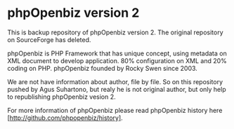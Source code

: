 # phpOpenbiz version 2

This is backup repository of phpOpenbiz version 2. The original repository on SourceForge has deleted.

phpOpenbiz is PHP Framework that has unique concept, using metadata on XML document to develop application. 80% configuration on XML and 20% coding on PHP. phpOpenbiz founded by Rocky Swen since 2003.

We are not have information about author, file by file. So on this repository pushed by Agus Suhartono, but realy he is not original author, but only help to republishing phpOpenbiz vesion 2.

For more information of phpOpenbiz please read phpOpenbiz history here [http://github.com/phpopenbiz/history].
